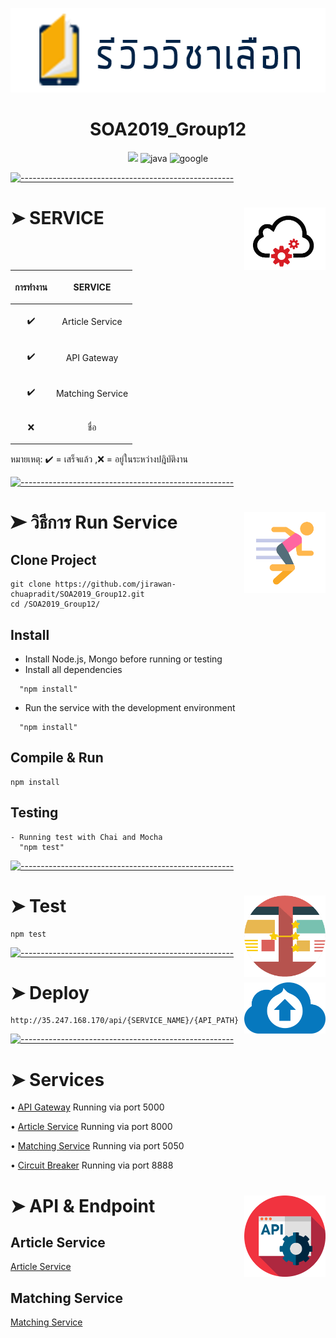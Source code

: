 

<p align="center">
  <img src="https://github.com/jirawan-chuapradit/SOA2019_Group12/blob/master/images/logo.png" alt="Logo" width="578" height="135" />
</p>
<h1 align="center">SOA2019_Group12</h1>

<p align="center">
  <a><img src="https://circleci.com/gh/jirawan-chuapradit/SOA2019_Group12.svg?style=svg"></a>
<a> <img alt="java" src="https://img.shields.io/static/v1.svg?label=made%20with&message=java&color=orange&logo=java&style=flat"></a>
<a> <img alt="google" src="https://img.shields.io/static/v1.svg?label=deployed&message=cloud%20platform&color=4285f4&logo=google&style=flat&logoColor=white"></a>
</p>

[![-----------------------------------------------------](https://raw.githubusercontent.com/andreasbm/readme/master/assets/lines/colored.png)](#table-of-contents)

# ➤ SERVICE <img src="https://github.com/jirawan-chuapradit/SOA2019_Group12/blob/master/images/Web-Service-Icon.png" align="right" width="130" height="100" />


| <p align="center">การทำงาน</p>  | <p align="center">SERVICE</p>  |
| ------------- | ------------- |
| <p align="center">:heavy_check_mark: </p>  |<p align="center"> Article Service </p>  |
| <p align="center">:heavy_check_mark: </p>  |<p align="center"> API Gateway </p>  |
| <p align="center">:heavy_check_mark: </p>  |<p align="center"> Matching Service </p>  |
| <p align="center">:x:</p>  | <p align="center">ชื่อ</p>  |

หมายเหตุ: :heavy_check_mark: = เสร็จแล้ว ,:x: = อยู่ในระหว่างปฎิบัติงาน

[![-----------------------------------------------------](https://raw.githubusercontent.com/andreasbm/readme/master/assets/lines/colored.png)](#table-of-contents)

# ➤ วิธีการ Run Service<img src="https://github.com/jirawan-chuapradit/SOA2019_Group12/blob/master/images/icons8-exercise.png" align="right" width="130"  />
## Clone Project 
```
git clone https://github.com/jirawan-chuapradit/SOA2019_Group12.git
cd /SOA2019_Group12/
```
## Install

- Install Node.js, Mongo before running or testing
- Install all dependencies
```
  "npm install"
  ```
- Run the service with the development environment 
```
  "npm install"
  ```


## Compile & Run
```
npm install
```
## Testing
```
- Running test with Chai and Mocha 
  "npm test"
```

[![-----------------------------------------------------](https://raw.githubusercontent.com/andreasbm/readme/master/assets/lines/colored.png)](#table-of-contents)

# ➤ Test<img src="https://github.com/jirawan-chuapradit/SOA2019_Group12/blob/master/images/images.png" align="right" width="130"  />
```
npm test
```
[![-----------------------------------------------------](https://raw.githubusercontent.com/andreasbm/readme/master/assets/lines/colored.png)](#table-of-contents)

# ➤ Deploy<img src="https://github.com/jirawan-chuapradit/SOA2019_Group12/blob/master/images/icon-deploy.png" align="right" width="130"  />
```
http://35.247.168.170/api/{SERVICE_NAME}/{API_PATH}
```
[![-----------------------------------------------------](https://raw.githubusercontent.com/andreasbm/readme/master/assets/lines/colored.png)](#table-of-contents)

# ➤  Services <br/>

• [API Gateway](https://github.com/jirawan-chuapradit/SOA2019_Group12/tree/master/service/APIgateway)
 Running via port 5000
  
• [Article Service](https://github.com/jirawan-chuapradit/SOA2019_Group12/tree/master/service/article-service)
 Running via port 8000 
 
• [Matching Service](https://github.com/jirawan-chuapradit/SOA2019_Group12/tree/master/service/matching-service)
 Running via port 5050
 
 • [Circuit Breaker](https://github.com/jirawan-chuapradit/SOA2019_Group12/tree/master/service/circiutbreaker)
 Running via port 8888

# ➤  API & Endpoint<img src="https://github.com/jirawan-chuapradit/SOA2019_Group12/blob/master/images/603197.png" align="right" width="130"  />

## Article Service
  [Article Service](https://github.com/jirawan-chuapradit/SOA2019_Group12/tree/master/service/article-service/README.md)  

## Matching Service
  [Matching Service](https://github.com/jirawan-chuapradit/SOA2019_Group12/tree/master/service/matching-service/README.MD) 


